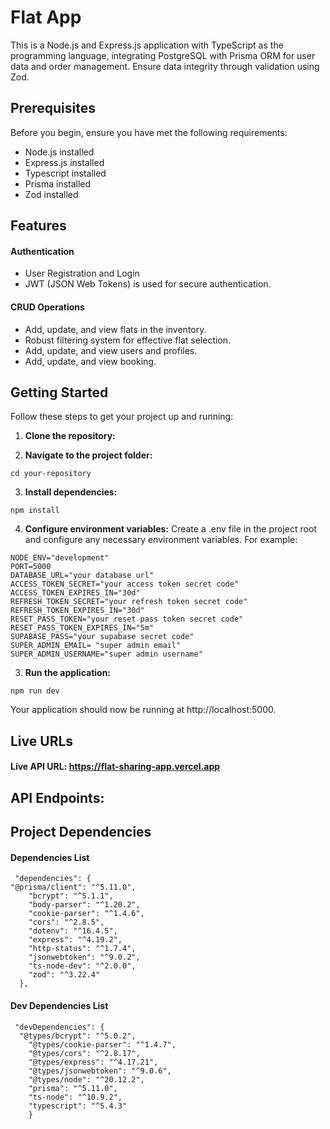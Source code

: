 # Flat App

This is a Node.js and Express.js application with TypeScript as the programming language, integrating PostgreSQL with Prisma ORM for user data and order management. Ensure data integrity through validation using Zod.

## Prerequisites

Before you begin, ensure you have met the following requirements:

- Node.js installed
- Express.js installed
- Typescript installed
- Prisma installed
- Zod installed

## Features

#### Authentication

- User Registration and Login
- JWT (JSON Web Tokens) is used for secure authentication.

#### CRUD Operations

- Add, update, and view flats in the inventory.
- Robust filtering system for effective flat selection.
- Add, update, and view users and profiles.
- Add, update, and view booking.

## Getting Started

Follow these steps to get your project up and running:

1. **Clone the repository:**

2. **Navigate to the project folder:**

```
cd your-repository
```

3. **Install dependencies:**

```
npm install
```

4. **Configure environment variables:**
   Create a .env file in the project root and configure any necessary environment variables. For example:

```
NODE_ENV="development"
PORT=5000
DATABASE_URL="your database url"
ACCESS_TOKEN_SECRET="your access token secret code"
ACCESS_TOKEN_EXPIRES_IN="30d"
REFRESH_TOKEN_SECRET="your refresh token secret code"
REFRESH_TOKEN_EXPIRES_IN="30d"
RESET_PASS_TOKEN="your reset pass token secret code"
RESET_PASS_TOKEN_EXPIRES_IN="5m"
SUPABASE_PASS="your supabase secret code"
SUPER_ADMIN_EMAIL= "super admin email"
SUPER_ADMIN_USERNAME="super admin username"
```

3. **Run the application:**

```
npm run dev
```

Your application should now be running at http://localhost:5000.

## Live URLs

#### Live API URL: https://flat-sharing-app.vercel.app

## API Endpoints:

## Project Dependencies

#### Dependencies List

```
 "dependencies": {
"@prisma/client": "^5.11.0",
    "bcrypt": "^5.1.1",
    "body-parser": "^1.20.2",
    "cookie-parser": "^1.4.6",
    "cors": "^2.8.5",
    "dotenv": "^16.4.5",
    "express": "^4.19.2",
    "http-status": "^1.7.4",
    "jsonwebtoken": "^9.0.2",
    "ts-node-dev": "^2.0.0",
    "zod": "^3.22.4"
  },
```

#### Dev Dependencies List

```
 "devDependencies": {
  "@types/bcrypt": "^5.0.2",
    "@types/cookie-parser": "^1.4.7",
    "@types/cors": "^2.8.17",
    "@types/express": "^4.17.21",
    "@types/jsonwebtoken": "^9.0.6",
    "@types/node": "^20.12.2",
    "prisma": "^5.11.0",
    "ts-node": "^10.9.2",
    "typescript": "^5.4.3"
    }
```
